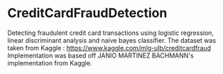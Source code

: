 # CreditCardFraudDetection
Detecting fraudulent credit card transactions using logistic regression, linear discriminant analysis and naive bayes classifier.
The dataset was taken from Kaggle : https://www.kaggle.com/mlg-ulb/creditcardfraud
Implementation was based off JANIO MARTINEZ BACHMANN's implementation from Kaggle.
